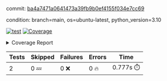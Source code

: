 commit: [ba4a7471a0641473a39fb9b0ef4155f034e7cc69](https://github.com/rcmdnk/python-template/tree/ba4a7471a0641473a39fb9b0ef4155f034e7cc69)

condition: branch=main, os=ubuntu-latest, python_version=3.10

[![test](https://github.com/rcmdnk/python-template/actions/workflows/test.yml/badge.svg)](https://github.com/rcmdnk/python-template/actions/runs/13229844110)
<a href="https://github.com/rcmdnk/python-template/blob/ba4a7471a0641473a39fb9b0ef4155f034e7cc69/README.md"><img alt="Coverage" src="https://img.shields.io/badge/Coverage-100%25-brightgreen.svg" /></a><details><summary>Coverage Report </summary><table><tr><th>File</th><th>Stmts</th><th>Miss</th><th>Cover</th></tr><tbody><tr><td><b>TOTAL</b></td><td><b>4</b></td><td><b>0</b></td><td><b>100%</b></td></tr></tbody></table></details>

| Tests | Skipped | Failures | Errors | Time |
| ----- | ------- | -------- | -------- | ------------------ |
| 2 | 0 :zzz: | 0 :x: | 0 :fire: | 0.777s :stopwatch: |

